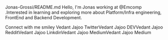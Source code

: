 Jonas-Grossi/README.md
Hello, I'm Jonas working at @Emcomp .Interested in learning and exploring more about Platform/Infra engineering, FrontEnd and Backend Development.

Connect with me smiley
Vedant Jajoo TwitterVedant Jajoo DEVVedant Jajoo RedditVedant Jajoo LinkdinVedant Jajoo MediumVedant Jajoo Medium

